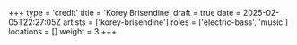 +++
type = 'credit'
title = 'Korey Brisendine'
draft = true
date = 2025-02-05T22:27:05Z
artists = ['korey-brisendine']
roles = ['electric-bass', 'music']
locations = []
weight = 3
+++
